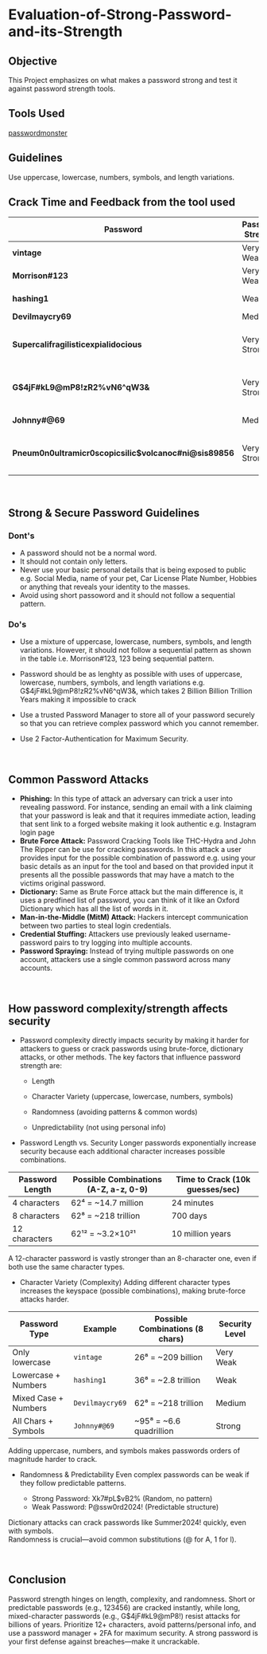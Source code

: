 # Evaluation-of-Strong-Password-and-its-Strength
## Objective
This Project emphasizes on what makes a password strong and test it against password strength tools.

## Tools Used
[passwordmonster](https://www.passwordmonster.com/)

## Guidelines
Use uppercase, lowercase, numbers, symbols, and length variations.

## Crack Time and Feedback from the tool used

| **Password**        | **Password Strength**                                   | **Time to Crack** |
|---------------------|---------------------------------------------------|------------|
| **vintage**       | Very Weak                     | 0.19 Seconds |
| **Morrison#123**       | Very Weak        | 11.69 Seconds |
| **hashing1**  | Weak               | 13.74 Seconds |
| **Devilmaycry69**         | Medium                   | 9 Hours |
| **Supercalifragilisticexpialidocious**   | Very Strong              | 18 Billion Trillion Years |
| **G$4jF#kL9@mP8!zR2%vN6^qW3&**       | Very Strong              | 2 Billion Billion Trillion Years |
| **Johnny#@69** | Medium                 | 23 Hours |
| **Pneum0n0ultramicr0scopicsilic$volcanoc#ni@sis89856**   | Very Strong | 1 Billion Trillion Trillion Years |


&nbsp;


## Strong & Secure Password Guidelines
### Dont's
- A password should not be a normal word.
- It should not contain only letters.
- Never use your basic personal details that is being exposed to public e.g. Social Media, name of your pet, Car License Plate Number, Hobbies or anything that reveals your identity to the masses.
- Avoid using short passoword and it should not follow a sequential pattern.

### Do's
- Use a mixture of uppercase, lowercase, numbers, symbols, and length variations. However, it should not follow a sequential pattern as shown in the table i.e. Morrison#123, 123 being sequential pattern.
- Password should be as lenghty as possible with uses of uppercase, lowercase, numbers, symbols, and length variations  e.g. G$4jF#kL9@mP8!zR2%vN6^qW3&, which takes 2 Billion Billion Trillion Years making it impossible to crack
- Use a trusted Password Manager to store all of your password securely so that you can retrieve complex password which you cannot remember.
- Use 2 Factor-Authentication for Maximum Security.


  &nbsp;

## Common Password Attacks
- **Phishing:** In this type of attack an adversary can trick a user into revealing password. For instance, sending an email with a link claiming that your password is leak and that it requires immediate action, leading that sent link to a forged website making it look authentic e.g. Instagram login page
- **Brute Force Attack:** Password Cracking Tools like THC-Hydra and John The Ripper can be use for cracking passwords. In this attack a user provides input for the possible combination of password e.g. using your basic details as an input for the tool and based on that provided input it presents all the possible passwords that may have a match to the victims original password.
- **Dictionary:** Same as Brute Force attack but the main difference is, it uses a predfined list of password, you can think of it like an Oxford Dictionary which has all the list of words in it.
- **Man-in-the-Middle (MitM) Attack:** Hackers intercept communication between two parties to steal login credentials.
- **Credential Stuffing:** Attackers use previously leaked username-password pairs to try logging into multiple accounts.
- **Password Spraying:** Instead of trying multiple passwords on one account, attackers use a single common password across many accounts.

&nbsp;

## How password complexity/strength affects security
- Password complexity directly impacts security by making it harder for attackers to guess or crack passwords using brute-force, dictionary attacks, or other methods. The key factors that influence password strength are:
  
     - Length

     - Character Variety (uppercase, lowercase, numbers, symbols)

     - Randomness (avoiding patterns & common words)

     - Unpredictability (not using personal info)
 
-  Password Length vs. Security
Longer passwords exponentially increase security because each additional character increases possible combinations.

| **Password Length** | **Possible Combinations (A-Z, a-z, 0-9)** | **Time to Crack (10k guesses/sec)** |
|---------------------|-----------------------------------------|------------------------------------|
| 4 characters       | 62⁴ = ~14.7 million                     | 24 minutes                        |
| 8 characters       | 62⁸ = ~218 trillion                     | 700 days                          |
| 12 characters      | 62¹² = ~3.2×10²¹                         | 10 million years                  |

A 12-character password is vastly stronger than an 8-character one, even if both use the same character types.

- Character Variety (Complexity)
Adding different character types increases the keyspace (possible combinations), making brute-force attacks harder.


| **Password Type**         | **Example**     | **Possible Combinations (8 chars)** | **Security Level** |
|---------------------------|----------------|-------------------------------------|--------------------|
| Only lowercase            | `vintage`      | 26⁸ = ~209 billion                 |  Very Weak       |
| Lowercase + Numbers       | `hashing1`   | 36⁸ = ~2.8 trillion                |  Weak            |
| Mixed Case + Numbers      | `Devilmaycry69`   | 62⁸ = ~218 trillion                |  Medium          |
| All Chars + Symbols       | `Johnny#@69`     | ~95⁸ = ~6.6 quadrillion            |  Strong        |

Adding uppercase, numbers, and symbols makes passwords orders of magnitude harder to crack.

- Randomness & Predictability
Even complex passwords can be weak if they follow predictable patterns.

  - Strong Password: Xk7#pL$vB2% (Random, no pattern)
  - Weak Password: P@ssw0rd2024! (Predictable structure)

Dictionary attacks can crack passwords like Summer2024! quickly, even with symbols.<br>
Randomness is crucial—avoid common substitutions (@ for A, 1 for l).

&nbsp;

## Conclusion
Password strength hinges on length, complexity, and randomness. Short or predictable passwords (e.g., 123456) are cracked instantly, while long, mixed-character passwords (e.g., G$4jF#kL9@mP8!) resist attacks for billions of years. Prioritize 12+ characters, avoid patterns/personal info, and use a password manager + 2FA for maximum security. A strong password is your first defense against breaches—make it uncrackable.
